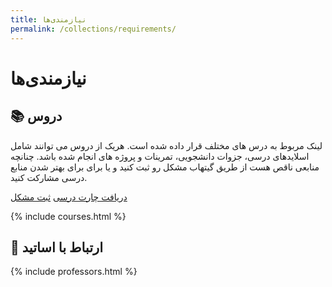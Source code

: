 ```yaml
---
title: نیازمندی‌ها
permalink: /collections/requirements/
---
```


# نیازمندی‌ها

## 📚 دروس

لینک مربوط به درس های مختلف قرار داده شده است. هریک از دروس می توانند
شامل اسلایدهای درسی، جزوات دانشجویی، تمرینات و پروژه های انجام شده باشد.
چنانچه منابعی ناقص هست از طریق گیتهاب مشکل رو ثبت کنید و یا برای برای بهتر شدن منابع درسی مشارکت کنید.  

[دریافت چارت درسی][curriculum]  [ثبت مشکل][issue]  

{% include courses.html %}  

## 💬 ارتباط با اساتید

{% include professors.html %}  

<!-- Links -->
[curriculum]: https://raw.githubusercontent.com/ceituut/references/main/Computer-Curriculum-Guide-UUT.pdf  
[issue]: https://github.com/ceituut/requirements/issues/new    
